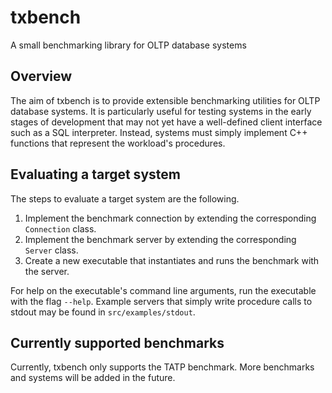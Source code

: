 # txbench
A small benchmarking library for OLTP database systems

## Overview
The aim of txbench is to provide extensible benchmarking utilities for OLTP database systems. It is particularly useful for testing systems in the early stages of development that may not yet have a well-defined client interface such as a SQL interpreter. Instead, systems must simply implement C++ functions that represent the workload's procedures.

## Evaluating a target system
The steps to evaluate a target system are the following.
1. Implement the benchmark connection by extending the corresponding `Connection` class.
2. Implement the benchmark server by extending the corresponding `Server` class.
3. Create a new executable that instantiates and runs the benchmark with the server. 

For help on the executable's command line arguments, run the executable with the flag `--help`. Example servers that simply write procedure calls to stdout may be found in `src/examples/stdout`.

## Currently supported benchmarks
Currently, txbench only supports the TATP benchmark. More benchmarks and systems will be added in the future.
